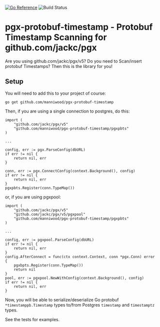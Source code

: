 [![Go Reference](https://pkg.go.dev/badge/github.com/manniwood/pgxtras.svg)](https://pkg.go.dev/github.com/manniwood/pgx-protobuf-timestamp)
![Build Status](https://github.com/manniwood/pgx-protobuf-timestamp/actions/workflows/ci.yml/badge.svg)

# pgx-protobuf-timestamp - Protobuf Timestamp Scanning for github.com/jackc/pgx

Are you using github.com/jackc/pgx/v5? Do you need to Scan/insert protobuf Timestamps?
Then this is the library for you!

## Setup

You will need to add this to your project of course:

```
go get github.com/manniwood/pgx-protobuf-timestamp
```

Then, if you are using a single connection to postgres, do this:

```
import (
	"github.com/jackc/pgx/v5"
	"github.com/manniwood/pgx-protobuf-timestamp/pgxpbts"
)

...

config, err := pgx.ParseConfig(dbURL)
if err != nil {
	return nil, err
}

conn, err := pgx.ConnectConfig(context.Background(), config)
if err != nil {
	return nil, err
}
pgxpbts.Register(conn.TypeMap())
```

or, if you are using pgxpool:

```
import (
	"github.com/jackc/pgx/v5"
	"github.com/jackc/pgx/v5/pgxpool"
	"github.com/manniwood/pgx-protobuf-timestamp/pgxpbts"
)

...

config, err := pgxpool.ParseConfig(dbURL)
if err != nil {
	return nil, err
}
config.AfterConnect = func(ctx context.Context, conn *pgx.Conn) error {
	pgxbpts.Register(conn.TypeMap())
	return nil
}
pool, err := pgxpool.NewWithConfig(context.Background(), config)
if err != nil {
	return nil, err
}
```

Now, you will be able to serialize/deserialize Go protobuf `*timestamppb.Timestamp` types
to/from Postgres `timestamp` and `timestamptz` types.

See the tests for examples.

